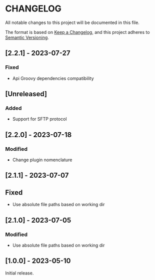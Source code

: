 # CHANGELOG

All notable changes to this project will be documented in this file.

The format is based on [Keep a Changelog][1],
and this project adheres to [Semantic Versioning][2].

## [2.2.1] - 2023-07-27

### Fixed

- Api Groovy dependencies compatibility

## [Unreleased]

### Added

- Support for SFTP protocol


## [2.2.0] - 2023-07-18

### Modified

- Change plugin nomenclature



## [2.1.1] - 2023-07-07

## Fixed

- Use absolute file paths based on working dir

## [2.1.0] - 2023-07-05

### Modified

- Use absolute file paths based on working dir

## [1.0.0] - 2023-05-10

Initial release.  


[1]: <https://keepachangelog.com/en/1.0.0/>
[2]: <https://semver.org>
